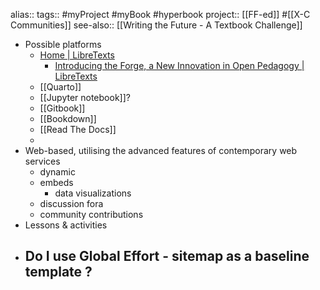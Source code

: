 alias::
tags:: #myProject #myBook #hyperbook 
project:: [[FF-ed]] #[[X-C Communities]] 
see-also:: [[Writing the Future - A Textbook Challenge]]

- Possible platforms
	- [Home | LibreTexts](https://libretexts.org/)
		- [Introducing the Forge, a New Innovation in Open Pedagogy | LibreTexts](https://libretexts.org/blog/2025/06/11/introducing-forge-new-innovation-open-pedagogy)
	- [[Quarto]]
	- [[Jupyter notebook]]?
	- [[Gitbook]]
	- [[Bookdown]]
	- [[Read The Docs]]
	-
- Web-based, utilising the advanced features of contemporary web services
	- dynamic
	- embeds
		- data visualizations
	- discussion fora
	- community contributions
- Lessons & activities
- Do I use Global Effort - sitemap as a baseline template ?
	-